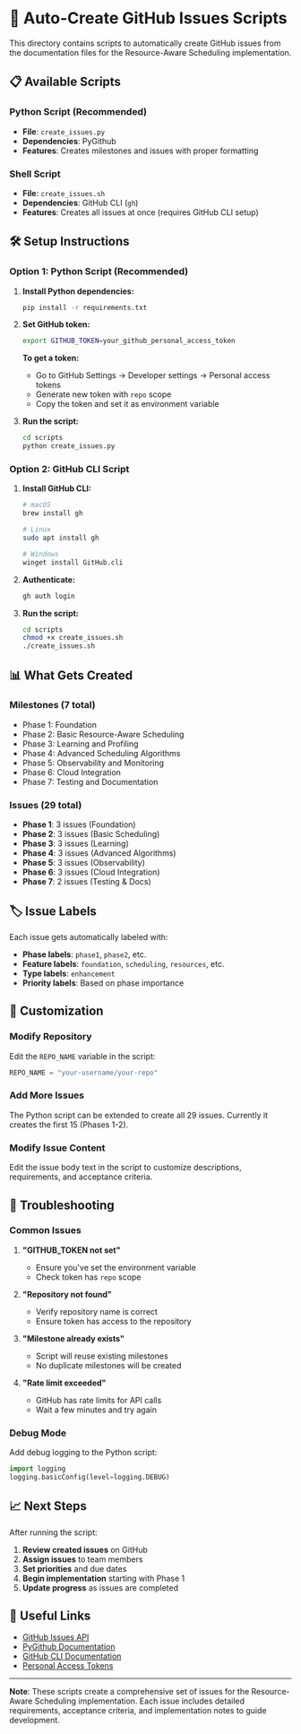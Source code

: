 # 🚀 Auto-Create GitHub Issues Scripts

This directory contains scripts to automatically create GitHub issues from the documentation files for the Resource-Aware Scheduling implementation.

## 📋 Available Scripts

### **Python Script (Recommended)**
- **File**: `create_issues.py`
- **Dependencies**: PyGithub
- **Features**: Creates milestones and issues with proper formatting

### **Shell Script**
- **File**: `create_issues.sh`
- **Dependencies**: GitHub CLI (`gh`)
- **Features**: Creates all issues at once (requires GitHub CLI setup)

## 🛠️ Setup Instructions

### **Option 1: Python Script (Recommended)**

1. **Install Python dependencies:**
   ```bash
   pip install -r requirements.txt
   ```

2. **Set GitHub token:**
   ```bash
   export GITHUB_TOKEN=your_github_personal_access_token
   ```
   
   **To get a token:**
   - Go to GitHub Settings → Developer settings → Personal access tokens
   - Generate new token with `repo` scope
   - Copy the token and set it as environment variable

3. **Run the script:**
   ```bash
   cd scripts
   python create_issues.py
   ```

### **Option 2: GitHub CLI Script**

1. **Install GitHub CLI:**
   ```bash
   # macOS
   brew install gh
   
   # Linux
   sudo apt install gh
   
   # Windows
   winget install GitHub.cli
   ```

2. **Authenticate:**
   ```bash
   gh auth login
   ```

3. **Run the script:**
   ```bash
   cd scripts
   chmod +x create_issues.sh
   ./create_issues.sh
   ```

## 📊 What Gets Created

### **Milestones (7 total)**
- Phase 1: Foundation
- Phase 2: Basic Resource-Aware Scheduling
- Phase 3: Learning and Profiling
- Phase 4: Advanced Scheduling Algorithms
- Phase 5: Observability and Monitoring
- Phase 6: Cloud Integration
- Phase 7: Testing and Documentation

### **Issues (29 total)**
- **Phase 1**: 3 issues (Foundation)
- **Phase 2**: 3 issues (Basic Scheduling)
- **Phase 3**: 3 issues (Learning)
- **Phase 4**: 3 issues (Advanced Algorithms)
- **Phase 5**: 3 issues (Observability)
- **Phase 6**: 3 issues (Cloud Integration)
- **Phase 7**: 2 issues (Testing & Docs)

## 🏷️ Issue Labels

Each issue gets automatically labeled with:
- **Phase labels**: `phase1`, `phase2`, etc.
- **Feature labels**: `foundation`, `scheduling`, `resources`, etc.
- **Type labels**: `enhancement`
- **Priority labels**: Based on phase importance

## 🔧 Customization

### **Modify Repository**
Edit the `REPO_NAME` variable in the script:
```python
REPO_NAME = "your-username/your-repo"
```

### **Add More Issues**
The Python script can be extended to create all 29 issues. Currently it creates the first 15 (Phases 1-2).

### **Modify Issue Content**
Edit the issue body text in the script to customize descriptions, requirements, and acceptance criteria.

## 🚨 Troubleshooting

### **Common Issues**

1. **"GITHUB_TOKEN not set"**
   - Ensure you've set the environment variable
   - Check token has `repo` scope

2. **"Repository not found"**
   - Verify repository name is correct
   - Ensure token has access to the repository

3. **"Milestone already exists"**
   - Script will reuse existing milestones
   - No duplicate milestones will be created

4. **"Rate limit exceeded"**
   - GitHub has rate limits for API calls
   - Wait a few minutes and try again

### **Debug Mode**

Add debug logging to the Python script:
```python
import logging
logging.basicConfig(level=logging.DEBUG)
```

## 📈 Next Steps

After running the script:

1. **Review created issues** on GitHub
2. **Assign issues** to team members
3. **Set priorities** and due dates
4. **Begin implementation** starting with Phase 1
5. **Update progress** as issues are completed

## 🔗 Useful Links

- [GitHub Issues API](https://docs.github.com/en/rest/issues)
- [PyGithub Documentation](https://pygithub.readthedocs.io/)
- [GitHub CLI Documentation](https://cli.github.com/)
- [Personal Access Tokens](https://github.com/settings/tokens)

---

**Note**: These scripts create a comprehensive set of issues for the Resource-Aware Scheduling implementation. Each issue includes detailed requirements, acceptance criteria, and implementation notes to guide development.
